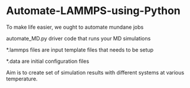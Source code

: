 # Automate-LAMMPS-using-Python
To make life easier, we ought to automate mundane jobs


automate_MD.py driver code that runs your MD simulations 


*.lammps files are input template files that needs to be setup


*.data are initial configuration files 



Aim is to create set of simulation results with different systems at various temperature.
